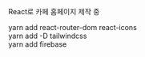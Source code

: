 React로 카페 홈페이지 제작 중

yarn add react-router-dom react-icons<br>
yarn add -D tailwindcss<br>
yarn add firebase

